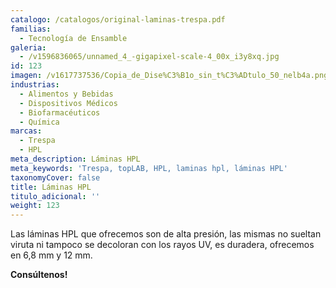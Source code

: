 ```yaml
---
catalogo: /catalogos/original-laminas-trespa.pdf
familias:
  - Tecnología de Ensamble
galeria:
  - /v1596836065/unnamed_4_-gigapixel-scale-4_00x_i3y8xq.jpg
id: 123
imagen: /v1617737536/Copia_de_Dise%C3%B1o_sin_t%C3%ADtulo_50_nelb4a.png
industrias:
  - Alimentos y Bebidas
  - Dispositivos Médicos
  - Biofarmacéuticos
  - Química
marcas:
  - Trespa
  - HPL
meta_description: Láminas HPL
meta_keywords: 'Trespa, topLAB, HPL, laminas hpl, láminas HPL'
taxonomyCover: false
title: Láminas HPL
titulo_adicional: ''
weight: 123
---
```



Las láminas HPL que ofrecemos son de alta presión, las mismas no sueltan viruta ni tampoco se decoloran con los rayos UV, es duradera, ofrecemos en 6,8 mm y 12 mm.

**Consúltenos!**
